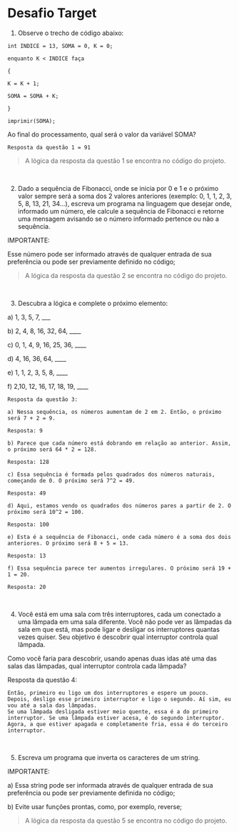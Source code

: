 # Desafio Target

1) Observe o trecho de código abaixo:

```
int INDICE = 13, SOMA = 0, K = 0;

enquanto K < INDICE faça

{

K = K + 1;

SOMA = SOMA + K;

}

imprimir(SOMA);

```

Ao final do processamento, qual será o valor da variável SOMA? 

`Resposta da questão 1 = 91`

> A lógica da resposta da questão 1 se encontra no código do projeto.

<br>

 2) Dado a sequência de Fibonacci, onde se inicia por 0 e 1 e o próximo valor sempre será a soma dos 2 valores anteriores (exemplo: 0, 1, 1, 2, 3, 5, 8, 13, 21, 34...), escreva um programa na linguagem que desejar onde, informado um número, ele calcule a sequência de Fibonacci e retorne uma mensagem avisando se o número informado pertence ou não a sequência.

IMPORTANTE:

Esse número pode ser informado através de qualquer entrada de sua preferência ou pode ser previamente definido no código;

  > A lógica da resposta da questão 2 se encontra no código do projeto.

<br>

3) Descubra a lógica e complete o próximo elemento:

a) 1, 3, 5, 7, ___

b) 2, 4, 8, 16, 32, 64, ____

c) 0, 1, 4, 9, 16, 25, 36, ____

d) 4, 16, 36, 64, ____

e) 1, 1, 2, 3, 5, 8, ____

f) 2,10, 12, 16, 17, 18, 19, ____

```
Resposta da questão 3:

a) Nessa sequência, os números aumentam de 2 em 2. Então, o próximo será 7 + 2 = 9.

Resposta: 9

b) Parece que cada número está dobrando em relação ao anterior. Assim, o próximo será 64 * 2 = 128.

Resposta: 128

c) Essa sequência é formada pelos quadrados dos números naturais, começando de 0. O próximo será 7^2 = 49.

Resposta: 49

d) Aqui, estamos vendo os quadrados dos números pares a partir de 2. O próximo será 10^2 = 100.

Resposta: 100

e) Esta é a sequência de Fibonacci, onde cada número é a soma dos dois anteriores. O próximo será 8 + 5 = 13.

Resposta: 13

f) Essa sequência parece ter aumentos irregulares. O próximo será 19 + 1 = 20.

Resposta: 20

```

<br>

4) Você está em uma sala com três interruptores, cada um conectado a uma lâmpada em uma sala diferente. Você não pode ver as lâmpadas da sala em que está, mas pode ligar e desligar os interruptores quantas vezes quiser. Seu objetivo é descobrir qual interruptor controla qual lâmpada.

Como você faria para descobrir, usando apenas duas idas até uma das salas das lâmpadas, qual interruptor controla cada lâmpada?

Resposta da questão 4: 

```
Então, primeiro eu ligo um dos interruptores e espero um pouco. Depois, desligo esse primeiro interruptor e ligo o segundo. Aí sim, eu vou até a sala das lâmpadas.
Se uma lâmpada desligada estiver meio quente, essa é a do primeiro interruptor. Se uma lâmpada estiver acesa, é do segundo interruptor.
Agora, a que estiver apagada e completamente fria, essa é do terceiro interruptor.

```

<br>

5) Escreva um programa que inverta os caracteres de um string.

IMPORTANTE:

a) Essa string pode ser informada através de qualquer entrada de sua preferência ou pode ser previamente definida no código;

b) Evite usar funções prontas, como, por exemplo, reverse;


> A lógica da resposta da questão 5 se encontra no código do projeto.
